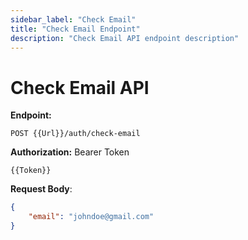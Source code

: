 ```yaml
---
sidebar_label: "Check Email"
title: "Check Email Endpoint"
description: "Check Email API endpoint description"
---
```


# Check Email API

**Endpoint:**

```
POST {{Url}}/auth/check-email
```

**Authorization:** Bearer Token

```
{{Token}}
```

**Request Body**:

```json
{
    "email": "johndoe@gmail.com"
}
```
